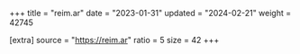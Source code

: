 +++
title = "reim.ar"
date = "2023-01-31"
updated = "2024-02-21"
weight = 42745

[extra]
source = "https://reim.ar"
ratio = 5
size = 42
+++
